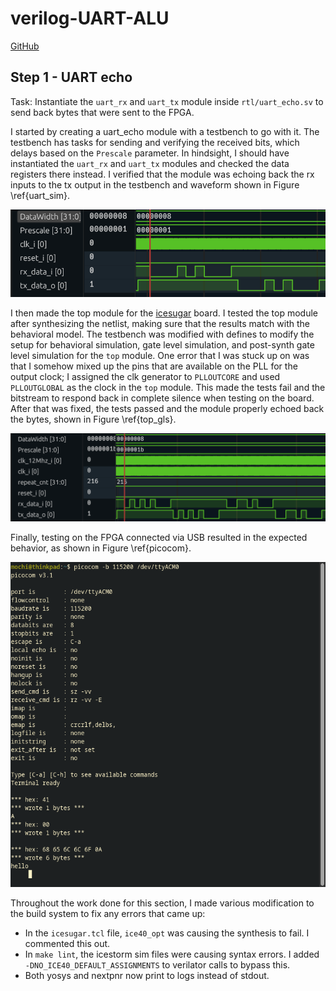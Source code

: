 # verilog-UART-ALU
[GitHub](https://github.com/MochiButter/verilog-UART-ALU/)

## Step 1 - UART echo
Task: Instantiate the `uart_rx` and `uart_tx` module inside `rtl/uart_echo.sv` to send back bytes that were sent to the FPGA.

I started by creating a uart_echo module with a testbench to go with it.
The testbench has tasks for sending and verifying the received bits, which delays based on the `Prescale` parameter.
In hindsight, I should have instantiated the `uart_rx` and `uart_tx` modules and checked the data registers there instead.
I verified that the module was echoing back the rx inputs to the tx output in the testbench and waveform shown in Figure \ref{uart_sim}.

![Simulation waveform \label{uart_sim}](res/uart_echo_sim_wave.png)

I then made the top module for the 
[icesugar](https://github.com/wuxx/icesugar)
board.
I tested the top module after synthesizing the netlist, making sure that the results match with the behavioral model.
The testbench was modified with defines to modify the setup for behavioral simulation, gate level simulation, and post-synth gate level simulation for the `top` module.
One error that I was stuck up on was that I somehow mixed up the pins that are available on the PLL for the output clock;
I assigned the clk generator to `PLLOUTCORE` and used `PLLOUTGLOBAL` as the clock in the `top` module.
This made the tests fail and the bitstream to respond back in complete silence when testing on the board.
After that was fixed, the tests passed and the module properly echoed back the bytes, shown in Figure \ref{top_gls}.

![`top` module waveform \label{top_gls}](res/top_sim_wave.png)

Finally, testing on the FPGA connected via USB resulted in the expected behavior, as shown in Figure \ref{picocom}.

![UART echoing back bytes in picocom \label{picocom}](res/picocom_echo.png)

Throughout the work done for this section, I made various modification to the build system to fix any errors that came up:

- In the `icesugar.tcl` file, `ice40_opt` was causing the synthesis to fail. I commented this out.
- In `make lint`, the icestorm sim files were causing syntax errors. I added `-DNO_ICE40_DEFAULT_ASSIGNMENTS` to verilator calls to bypass this.
- Both yosys and nextpnr now print to logs instead of stdout.
